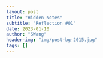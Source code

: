 ```yaml
---
layout: post
title: "Hidden Notes"
subtitle: "Reflection #01"
date: 2023-01-10
author: "SWang"
header-img: "img/post-bg-2015.jpg"
tags: []
---
```


